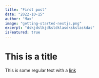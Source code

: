 ```yaml
---
title: "First post"
date: "2022-10-15"
author: "Max"
image: "getting-started-nextjs.png"
excerpt: "dskjdslkjdksldklasdkskslaskdas"
isFeatured: true
---
```


# This is a title

This is some regular text with a [link](https://google.com)
